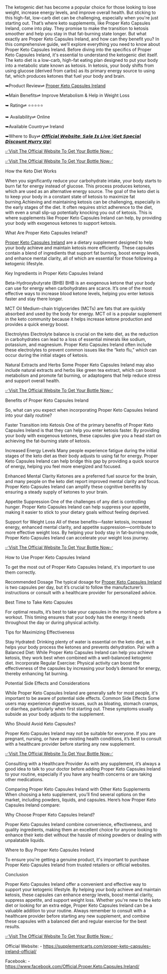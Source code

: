 The ketogenic diet has become a popular choice for those looking to lose weight, increase energy levels, and improve overall health. But sticking to this high-fat, low-carb diet can be challenging, especially when you're just starting out. That’s where keto supplements, like Proper Keto Capsules Ireland, come into play. They promise to make the transition to ketosis smoother and help you stay in that fat-burning state longer. But what exactly are Proper Keto Capsules Ireland, and how can they benefit you? In this comprehensive guide, we’ll explore everything you need to know about Proper Keto Capsules Ireland. Before diving into the specifics of Proper Keto Capsules Ireland, it's essential to understand the ketogenic diet itself. The keto diet is a low-carb, high-fat eating plan designed to put your body into a metabolic state known as ketosis. In ketosis, your body shifts from using glucose (derived from carbs) as its primary energy source to using fat, which produces ketones that fuel your body and brain.

➥Product Review⇌ [Proper Keto Capsules Ireland](https://supplementcarts.com/proper-keto-capsules-ireland-official/)

➥Main Benefits⇌ Improve Metabolism & Help in Weight Loss

➥ Rating⇌ ⭐⭐⭐⭐⭐

➥ Availability⇌ Online

➥Available Country⇌ Ireland

➥Where to Buy⇌ [𝙊𝙛𝙛𝙞𝙘𝙞𝙖𝙡 𝙒𝙚𝙗𝙨𝙞𝙩𝙚: 𝙎𝙖𝙡𝙚 𝙄𝙨 𝙇𝙞𝙫𝙚 [𝙂𝙚𝙩 𝙎𝙥𝙚𝙘𝙞𝙖𝙡 𝘿𝙞𝙨𝙘𝙤𝙪𝙣𝙩 𝙃𝙪𝙧𝙧𝙮 𝙐𝙥]](https://supplementcarts.com/proper-keto-capsules-ireland-official/)




[✅Visit The Official Website To Get Your Bottle Now✅](https://supplementcarts.com/proper-keto-capsules-ireland-official/)

[✅Visit The Official Website To Get Your Bottle Now✅](https://supplementcarts.com/proper-keto-capsules-ireland-official/)



How the Keto Diet Works

When you significantly reduce your carbohydrate intake, your body starts to burn fat for energy instead of glucose. This process produces ketones, which are used as an alternative energy source. The goal of the keto diet is to keep your body in a constant state of ketosis to maximize fat burning.Achieving and maintaining ketosis can be challenging, especially in the early stages of the diet. It often requires strict adherence to the diet, with even a small slip-up potentially knocking you out of ketosis. This is where supplements like Proper Keto Capsules Ireland can help, by providing your body with exogenous ketones to support ketosis.

What Are Proper Keto Capsules Ireland?

[Proper Keto Capsules Ireland](https://www.facebook.com/Official.Proper.Keto.Capsules.Ireland/) are a dietary supplement designed to help your body achieve and maintain ketosis more efficiently. These capsules contain a blend of ingredients that support fat burning, boost energy levels, and enhance mental clarity, all of which are essential for those following a ketogenic lifestyle.

Key Ingredients in Proper Keto Capsules Ireland

Beta-Hydroxybutyrate (BHB)
BHB is an exogenous ketone that your body can use for energy when carbohydrates are scarce. It’s one of the most effective ways to increase blood ketone levels, helping you enter ketosis faster and stay there longer.

MCT Oil
Medium-chain triglycerides (MCTs) are fats that are quickly absorbed and used by the body for energy. MCT oil is a popular supplement in the keto community because it helps increase ketone production and provides a quick energy boost.

Electrolytes
Electrolyte balance is crucial on the keto diet, as the reduction in carbohydrates can lead to a loss of essential minerals like sodium, potassium, and magnesium. Proper Keto Capsules Ireland often include these electrolytes to prevent common issues like the “keto flu,” which can occur during the initial stages of ketosis.

Natural Extracts and Herbs
Some Proper Keto Capsules Ireland may also include natural extracts and herbs like green tea extract, which can boost metabolism and promote fat burning, or adaptogens that help reduce stress and support overall health.

[✅Visit The Official Website To Get Your Bottle Now✅](https://supplementcarts.com/proper-keto-capsules-ireland-official/)

Benefits of Proper Keto Capsules Ireland

So, what can you expect when incorporating Proper Keto Capsules Ireland into your daily routine?

Faster Transition into Ketosis
One of the primary benefits of Proper Keto Capsules Ireland is that they can help you enter ketosis faster. By providing your body with exogenous ketones, these capsules give you a head start on achieving the fat-burning state of ketosis.

Increased Energy Levels
Many people experience fatigue during the initial stages of the keto diet as their body adjusts to using fat for energy. Proper Keto Capsules Ireland can help bridge this gap by providing a quick source of energy, helping you feel more energized and focused.

Enhanced Mental Clarity
Ketones are a preferred fuel source for the brain, and many people on the keto diet report improved mental clarity and focus. Proper Keto Capsules Ireland can amplify these cognitive benefits by ensuring a steady supply of ketones to your brain.

Appetite Suppression
One of the challenges of any diet is controlling hunger. Proper Keto Capsules Ireland can help suppress your appetite, making it easier to stick to your dietary goals without feeling deprived.

Support for Weight Loss
All of these benefits—faster ketosis, increased energy, enhanced mental clarity, and appetite suppression—contribute to more effective weight loss. By helping your body stay in fat-burning mode, Proper Keto Capsules Ireland can accelerate your weight loss journey.

[✅Visit The Official Website To Get Your Bottle Now✅](https://supplementcarts.com/proper-keto-capsules-ireland-official/)

How to Use Proper Keto Capsules Ireland

To get the most out of Proper Keto Capsules Ireland, it's important to use them correctly.

Recommended Dosage
The typical dosage for [Proper Keto Capsules Ireland](https://thebuzzbyte.com/proper-keto-capsules-ireland/) is two capsules per day, but it’s crucial to follow the manufacturer’s instructions or consult with a healthcare provider for personalized advice.

Best Time to Take Keto Capsules

For optimal results, it’s best to take your capsules in the morning or before a workout. This timing ensures that your body has the energy it needs throughout the day or during physical activity.

Tips for Maximizing Effectiveness

Stay Hydrated: Drinking plenty of water is essential on the keto diet, as it helps your body process the ketones and prevents dehydration.
Pair with a Balanced Diet: While Proper Keto Capsules Ireland can help you achieve ketosis, they work best when combined with a well-balanced ketogenic diet.
Incorporate Regular Exercise: Physical activity can boost the effectiveness of the capsules by increasing your body’s demand for energy, thereby enhancing fat burning.

Potential Side Effects and Considerations

While Proper Keto Capsules Ireland are generally safe for most people, it's important to be aware of potential side effects.
Common Side Effects
Some users may experience digestive issues, such as bloating, stomach cramps, or diarrhea, particularly when first starting out. These symptoms usually subside as your body adjusts to the supplement.

Who Should Avoid Keto Capsules?

Proper Keto Capsules Ireland may not be suitable for everyone. If you are pregnant, nursing, or have pre-existing health conditions, it’s best to consult with a healthcare provider before starting any new supplement.

[✅Visit The Official Website To Get Your Bottle Now✅](https://supplementcarts.com/proper-keto-capsules-ireland-official/)

Consulting with a Healthcare Provider
As with any supplement, it’s always a good idea to talk to your doctor before adding Proper Keto Capsules Ireland to your routine, especially if you have any health concerns or are taking other medications.

Comparing Proper Keto Capsules Ireland with Other Keto Supplements
When choosing a keto supplement, you’ll find several options on the market, including powders, liquids, and capsules. Here’s how Proper Keto Capsules Ireland compare:

Why Choose Proper Keto Capsules Ireland?

Proper Keto Capsules Ireland combine convenience, effectiveness, and quality ingredients, making them an excellent choice for anyone looking to enhance their keto diet without the hassle of mixing powders or dealing with unpalatable liquids.

Where to Buy Proper Keto Capsules Ireland

To ensure you're getting a genuine product, it's important to purchase Proper Keto Capsules Ireland from trusted retailers or official websites.

Conclusion

Proper Keto Capsules Ireland offer a convenient and effective way to support your ketogenic lifestyle. By helping your body achieve and maintain ketosis, these capsules can enhance energy levels, boost mental clarity, suppress appetite, and support weight loss. Whether you're new to the keto diet or looking for an extra edge, Proper Keto Capsules Ireland can be a valuable addition to your routine. Always remember to consult with a healthcare provider before starting any new supplement, and combine these capsules with a balanced diet and regular exercise for the best results.

[✅Visit The Official Website To Get Your Bottle Now✅](https://supplementcarts.com/proper-keto-capsules-ireland-official/)

Official Website: - https://supplementcarts.com/proper-keto-capsules-ireland-official/

Facebook: - https://www.facebook.com/Official.Proper.Keto.Capsules.Ireland/
